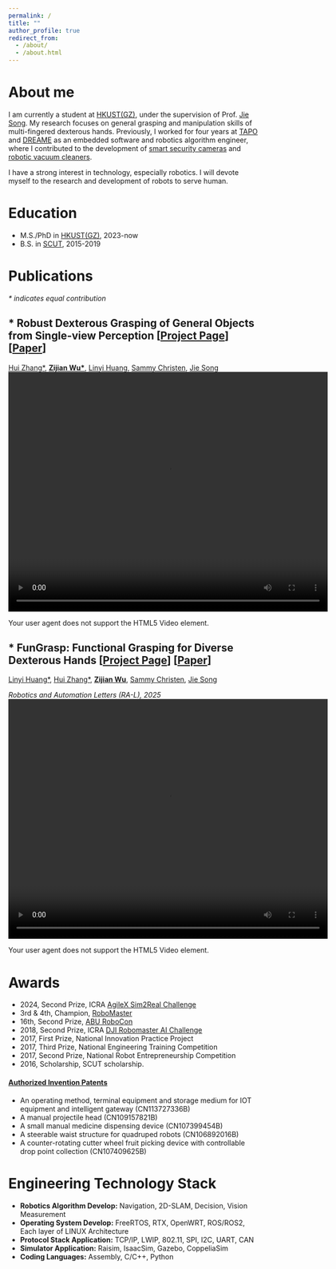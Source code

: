```yaml
---
permalink: /
title: ""
author_profile: true
redirect_from: 
  - /about/
  - /about.html
---
```


# About me

I am currently a student at [HKUST(GZ)](https://www.hkust-gz.edu.cn/), under the supervision of Prof. [Jie Song]("https://facultyprofiles.hkust-gz.edu.cn/faculty-personal-page/SONG-Jie/jsongroas"). My research focuses on general grasping and manipulation skills of multi-fingered dexterous hands. Previously, I worked for four years at [TAPO](https://www.tapo.com/en/) and [DREAME](https://www.dreametech.com/?srsltid=AfmBOopjTLrnPBuzvDYJRBLCjDf-zoXCgxdxI4_0B7PR0jSNGym5bSyC) as an embedded software and robotics algorithm engineer, where I contributed to the development of [smart security cameras](https://www.tp-link.com/us/home-networking/cloud-camera/tapo-c320ws/) and [robotic vacuum cleaners](https://www.tp-link.com/us/smart-home/robot-vacuum/tapo-rv30c-plus/).

I have a strong interest in technology, especially robotics. I will devote myself to the research and development of robots to serve human.

# Education

* M.S./PhD in [HKUST(GZ)](https://www.hkust-gz.edu.cn/), 2023-now
* B.S. in [SCUT](https://www.scut.edu.cn/en/), 2015-2019

# Publications

*\* indicates equal contribution*

## \* Robust Dexterous Grasping of General Objects from Single-view Perception [[Project Page](https://zdchan.github.io/Robust_DexGrasp/)] [[Paper](https://arxiv.org/pdf/2504.05287)]

[Hui Zhang\*](https://zdchan.github.io/), **[Zijian Wu\*](https://zijianwu1121.github.io/)**, [Linyi Huang](https://hly-123.github.io/FunGrasp/), [Sammy Christen](https://ait.ethz.ch/people/sammyc), [Jie Song](https://ait.ethz.ch/people/song) 
<video id="RDG" width="640" height="480" controls="controls" autoplay="autoplay" loop="loop">
      <source id="mp4" src="images/robustdexgrasp.mp4" type="video/mp4">
      <p>Your user agent does not support the HTML5 Video element.</p>
</video>

## \* FunGrasp: Functional Grasping for Diverse Dexterous Hands [[Project Page](https://hly-123.github.io/FunGrasp/)] [[Paper](https://arxiv.org/pdf/2411.16755)]
[Linyi Huang\*](https://hly-123.github.io/FunGrasp/), [Hui Zhang\*](https://zdchan.github.io/), **[Zijian Wu](https://zijianwu1121.github.io/)**, [Sammy Christen](https://ait.ethz.ch/people/sammyc), [Jie Song](https://ait.ethz.ch/people/song) 

*Robotics and Automation Letters (RA-L), 2025*
<video id="fungrasp" width="640" height="480" controls="controls" autoplay="autoplay" loop="loop">
      <source id="mp4" src="images/fungrasp.mp4" type="video/mp4">
      <p>Your user agent does not support the HTML5 Video element.</p>
</video>

# Awards
* 2024, Second Prize, ICRA [AgileX Sim2Real Challenge](http://www.sim2real.net/track/track/?nav=AXS2024)
* 3rd & 4th, Champion, [RoboMaster](https://www.robomaster.com/en-US)
* 16th, Second Prize, [ABU RoboCon](http://aburobocon2019.mnb.mn/en/gallery/show/50)
* 2018, Second Prize, ICRA [DJI Robomaster AI Challenge](https://ewh.ieee.org/soc/ras/conf/fullysponsored/icra/2018/ICRA2018/icra2018.org/wp-content/uploads/2017/10/Overview-ICRA-2018-DJI-RoboMaster-AI-Challenge-.pdf)
* 2017, First Prize, National Innovation Practice Project
* 2017, Third Prize, National Engineering Training Competition
* 2017, Second Prize, National Robot Entrepreneurship Competition
* 2016, Scholarship, SCUT scholarship.
#### [Authorized Invention Patents](http://epub.cnipa.gov.cn/Dxb/IndexQuery)
* An operating method, terminal equipment and storage medium for IOT equipment and intelligent gateway (CN113727336B)
* A manual projectile head (CN109157821B)
* A small manual medicine dispensing device (CN107399454B)
* A steerable waist structure for quadruped robots (CN106892016B)
* A counter-rotating cutter wheel fruit picking device with controllable drop point collection (CN107409625B)

# Engineering Technology Stack

* **Robotics Algorithm Develop:** Navigation, 2D-SLAM, Decision, Vision Measurement
* **Operating System Develop:** FreeRTOS, RTX, OpenWRT, ROS/ROS2, Each layer of LINUX Architecture
* **Protocol Stack Application:** TCP/IP, LWIP, 802.11, SPI, I2C, UART, CAN
* **Simulator Application:** Raisim, IsaacSim, Gazebo, CoppeliaSim
* **Coding Languages:** Assembly, C/C++, Python
